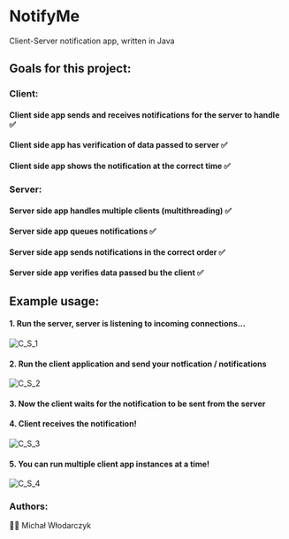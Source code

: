 

# NotifyMe
Client-Server notification app, written in Java

 
## Goals for this project:

### Client:

####  Client side app sends and receives notifications for the server to handle :white_check_mark:
####  Client side app has verification of data passed to server :white_check_mark:
####  Client side app shows the notification at the correct time :white_check_mark:

### Server:

####  Server side app handles multiple clients (multithreading) :white_check_mark:
####  Server side app queues notifications :white_check_mark:
####  Server side app sends notifications in the correct order :white_check_mark:
####  Server side app verifies data passed bu the client :white_check_mark:

## Example usage:

#### 1. Run the server, server is listening to incoming connections...
![C_S_1](https://user-images.githubusercontent.com/78366670/117467388-edb2da80-af53-11eb-8e5b-edcce287912a.png)

#### 2. Run the client application and send your notfication / notifications
![C_S_2](https://user-images.githubusercontent.com/78366670/117467885-674ac880-af54-11eb-82bf-ed555e9728e7.png)

#### 3. Now the client waits for the notification to be sent from the server

#### 4. Client receives the notification!
![C_S_3](https://user-images.githubusercontent.com/78366670/117468132-abd66400-af54-11eb-84a9-9e4e84aefa83.png)

#### 5. You can run multiple client app instances at a time! 
![C_S_4](https://user-images.githubusercontent.com/78366670/117468616-269f7f00-af55-11eb-8c47-c078dd4f0702.png)

### Authors:

 :student: Michał Włodarczyk 


